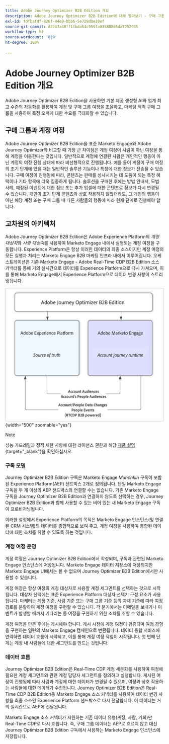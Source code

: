 ```yaml
---
title: Adobe Journey Optimizer B2B Edition 개요
description: Adobe Journey Optimizer B2B Edition에 대해 알아보기 - 구매 그룹, AI 인사이트, B2B 마케팅을 위한 Experience Platform 통합을 통해 계정 여정을 조율해 보십시오.
exl-id: fdfbafdf-826f-44e9-bbb6-5e729d0e18ef
source-git-commit: d3247a48ff1fbda54c559fa03580865da7252935
workflow-type: ht
source-wordcount: '819'
ht-degree: 100%

---
```


# Adobe Journey Optimizer B2B Edition 개요

Adobe Journey Optimizer B2B Edition을 사용하면 기본 제공 생성형 AI와 업계 최고 수준의 자동화를 활용하여 계정 및 구매 그룹 여정을 조율하고, 마케팅 적격 구매 그룹을 사용하여 특정 오퍼에 대한 수요를 극대화할 수 있습니다.

## 구매 그룹과 계정 여정

Adobe Journey Optimizer B2B Edition을 표준 Marketo Engage와 Adobe Journey Optimizer와 비교할 때 가장 큰 차이점은 계정 여정이 사람이 아닌 여정을 통해 계정을 이동한다는 것입니다. 일반적으로 계정에 연결된 사람은 개인적인 행동이 아닌 계정의 여정 진행 상태에 따라 비선형적으로 진행됩니다. 예를 들어 계정이 구매 여정의 초기 단계에 있을 때는 일반적인 솔루션 기능이나 특징에 대한 정보가 전송될 수 있습니다. 구매 여정이 진행됨에 따라, 콘텐츠는 판매를 성사시키는 데 도움이 되는 특정 혜택이나 기타 항목에 더욱 집중하게 됩니다. 솔루션을 구매한 후에는 방법 안내서, 모범 사례, 예정된 이벤트에 대한 정보 또는 추가 업셀에 대한 콘텐츠로 정보가 다시 변경될 수 있습니다. 개인이 초기 단계 콘텐츠와 상호 작용하지 않았더라도, 그 개인의 행동이 아닌 해당 계정 또는 구매 그룹 내 다른 사람들의 행동에 따라 현재 단계로 진행해야 합니다.

## 고차원의 아키텍처

Adobe Journey Optimizer B2B Edition은 Adobe Experience Platform의 _계정 대상자_&#x200B;와 _사람 대상자_&#x200B;를 사용하여 Marketo Engage 내에서 실행되는 계정 여정을 구동합니다. Experience Platform은 항상 이러한 데이터의 최종 소스이지만 계정 여정의 모든 실행과 처리는 Marketo Engage B2B 마케팅 인프라 내에서 이루어집니다. 오케스트레이션은 기존 Marketo Engage - Adobe Real-Time CDP B2B Edition 소스 커넥터를 통해 거의 실시간으로 데이터를 Experience Platform으로 다시 가져오며, 이를 통해 Marketo Engage에서 Experience Platform으로 데이터 변경 사항이 스트리밍됩니다.

![고차원의 데이터 아키텍처](./assets/high-level-data-architecture.png){width="500" zoomable="yes"}

>[!NOTE]
>
>성능 가드레일과 정적 제한 사항에 대한 라이선스 권한과 해당 [제품 설명](https://helpx.adobe.com/kr/legal/product-descriptions/adobe-journey-optimizer-b2b.html){target="_blank"}을 확인하십시오.

### 구독 모델

Journey Optimizer B2B Edition 구독은 Marketo Engage _Munchkin_ 구독이 포함된 Experience Platform(AEP) 샌드박스 2개로 정의됩니다. 단일 Marketo Engage 구독을 두 개 이상의 AEP 샌드박스와 연결할 수는 없습니다. 기존 Marketo Engage 구독을 Journey Optimizer B2B Edition과 연결하지 않도록 선택하는 경우, Journey Optimizer B2B Edition과 함께 사용할 수 있는 비어 있는 새 Marketo Engage 구독이 프로비저닝됩니다.

이러한 설정에서 Experience Platform의 목적은 Marketo Engage 인스턴스(및 연결된 CRM 시스템)의 데이터를 종합적으로 보여 주고, 계정 여정을 사용하여 통합된 데이터에 대한 조치를 취할 수 있도록 하는 것입니다.

### 계정 여정 운영

계정 여정은 Journey Optimizer B2B Edition에서 작성되며, 구독과 관련된 Marketo Engage 인스턴스에 저장됩니다. Marketo Engage 데이터 저장소에 저장되지만 Marketo Engage UI에서는 볼 수 없으며 Journey Optimizer B2B Edition에서만 사용할 수 있습니다.

계정 여정은 항상 여정의 계정 대상자로 사용할 계정 세그먼트를 선택하는 것으로 시작됩니다. 대상자 선택에는 표준 Experience Platform 대상자 선택기 구성 요소가 사용됩니다. 마케터는 계정 기준, 사람 기준 또는 구매 그룹 기준 등의 자체 기준에 따라 여정 경로를 분할하여 계정 여정을 구현할 수 있습니다. 각 분기에서는 이메일을 보내거나 이벤트가 발생할 때까지 기다리는 등 여정을 구현하기 위한 조치를 취할 수 있습니다.

계정 여정을 만든 후에는 게시해야 합니다. 게시 시점에 계정 여정이 검증되며 여정 경험을 구현하는 일련의 Marketo Engage 캠페인으로 변환됩니다. 데이터 통합 서비스에 연락하면 데이터 흐름이 시작되고, 이를 통해 계정 여정 작업이 시작됩니다. 첫 번째 단계는 계정 내 사람들에 대한 세그먼트를 만드는 것입니다.

### 데이터 흐름

Journey Optimizer B2B Edition은 Real-Time CDP 계정 세분화를 사용하여 여정에 필요한 계정 세그먼트와 관련 계정 담당자 세그먼트를 정의하고 실행합니다. 게시된 여정이 진행됨에 따라 사람과 계정에 대한 데이터가 변경될 수 있으며, 여정과 상호 작용하는 사람들에 대한 데이터가 수집됩니다. Journey Optimizer B2B Edition은 Real-Time CDP B2B Edition용 Marketo Engage 소스 커넥터를 사용하여 데이터 변경 사항을 최종 소스인 Experience Platform 샌드박스로 다시 전달합니다. 이 데이터는 거의 실시간으로 AEP에 전달됩니다.

Marketo Engage 소스 커넥터가 지원하는 기존 데이터 유형(계정, 사람, 기회)만 Real-Time CDP로 다시 흐릅니다. 즉, 구매 그룹 데이터는 AEP로 흐르지 않고 대신 Journey Optimizer B2B Edition 구독에서 사용하는 Marketo Engage 인스턴스에 저장됩니다.
